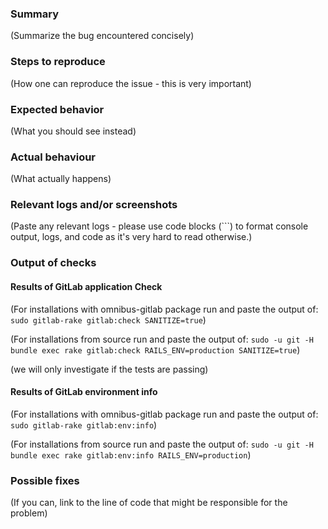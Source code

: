 ### Summary

(Summarize the bug encountered concisely)

### Steps to reproduce

(How one can reproduce the issue - this is very important)

### Expected behavior

(What you should see instead)

### Actual behaviour

(What actually happens)

### Relevant logs and/or screenshots

(Paste any relevant logs - please use code blocks (```) to format console output,
logs, and code as it's very hard to read otherwise.)

### Output of checks

#### Results of GitLab application Check

(For installations with omnibus-gitlab package run and paste the output of:
`sudo gitlab-rake gitlab:check SANITIZE=true`)

(For installations from source run and paste the output of:
`sudo -u git -H bundle exec rake gitlab:check RAILS_ENV=production SANITIZE=true`)

(we will only investigate if the tests are passing)

#### Results of GitLab environment info

(For installations with omnibus-gitlab package run and paste the output of:
`sudo gitlab-rake gitlab:env:info`)

(For installations from source run and paste the output of:
`sudo -u git -H bundle exec rake gitlab:env:info RAILS_ENV=production`)

### Possible fixes

(If you can, link to the line of code that might be responsible for the problem)
